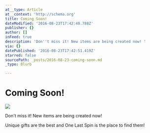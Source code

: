 ```yaml
---
at__type: Article
at__context: 'http://schema.org'
title: Coming Soon!
dateModified: '2016-08-23T17:42:40.788Z'
publisher: {}
author: []
inFeed: true
description: 'Don''t miss it! New items are being created now! '
via: {}
datePublished: '2016-08-23T17:42:51.419Z'
starred: false
sourcePath: _posts/2016-08-23-coming-soon.md
_type: Blurb

---
```

# Coming Soon!
![](https://imgflo.herokuapp.com/graph/vahj1ThiexotieMo/eaa6b10aede8c182b7a10313e02e441b/croprotate.jpg?cropheight=1917&cropwidth=1890&degrees=0&input=https%3A%2F%2Fthe-grid-user-content.s3-us-west-2.amazonaws.com%2F85b5423f-d459-4fba-aa25-3427da50b380.jpg&x=15&y=2)

Don't miss it! New items are being created now! 

Unique gifts are the best and One Last Spin is the place to find them!